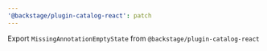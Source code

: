 ```yaml
---
'@backstage/plugin-catalog-react': patch
---
```


Export `MissingAnnotationEmptyState` from `@backstage/plugin-catalog-react`
